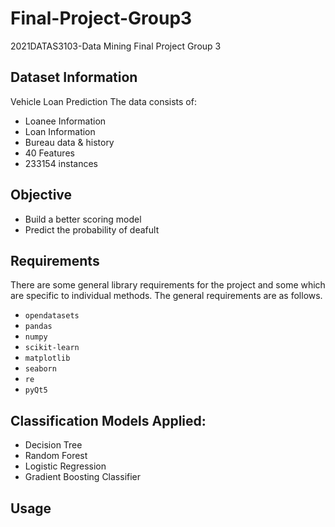 # Final-Project-Group3
2021DATAS3103-Data Mining Final Project Group 3

## Dataset Information
Vehicle Loan Prediction
The data consists of:
* Loanee Information 
* Loan Information 
* Bureau data & history
* 40 Features
* 233154 instances

## Objective
* Build a better scoring model
* Predict the probability of deafult


## Requirements
There are some general library requirements for the project and some which are specific to individual methods. The general requirements are as follows.
* `opendatasets`
* `pandas`
* `numpy`
* `scikit-learn`
* `matplotlib`
* `seaborn`
* `re`
*  `pyQt5`

## Classification Models Applied:
* Decision Tree
* Random Forest
* Logistic Regression
* Gradient Boosting Classifier

## Usage
